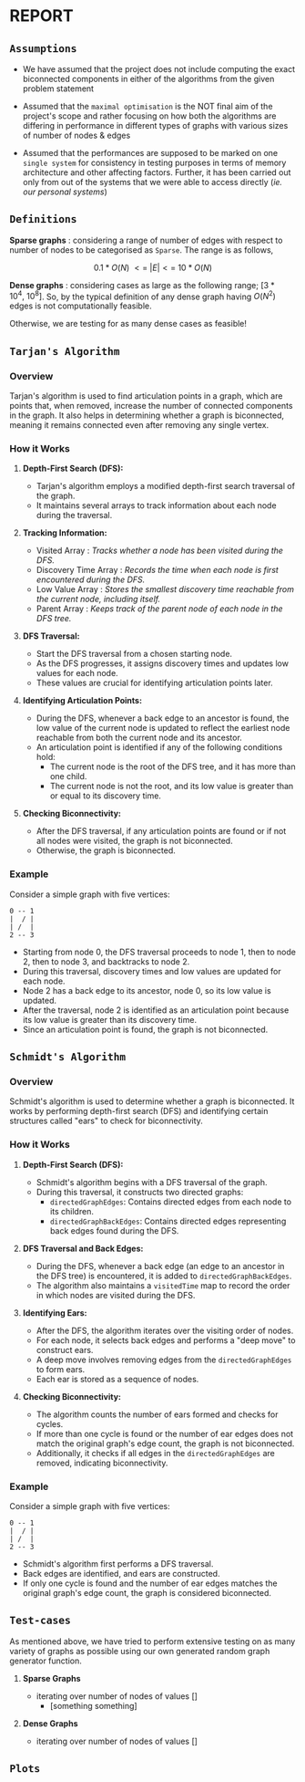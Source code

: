 # REPORT

## `Assumptions`

* We have assumed that the project does not include computing the exact biconnected components in either of the algorithms from the given problem statement

* Assumed that the `maximal optimisation` is the NOT final aim of the project's scope and rather focusing on how both the algorithms are differing in performance in different types of graphs with various sizes of number of nodes & edges

* Assumed that the performances are supposed to be marked on one `single system` for consistency in testing purposes in terms of memory architecture and other affecting factors. Further, it has been carried out only from out of the systems that we were able to access directly (_ie. our personal systems_)


## `Definitions`

**Sparse graphs** : considering a range of number of edges with respect to number of nodes to be categorised as `Sparse`. The range is as follows,

$$0.1*O(N)\ <=\ |E| <=\ 10*O(N)$$


**Dense graphs** : considering cases as large as the following range; $[3*10^{4},\ 10^{8}]$. So, by the typical definition of any dense graph having $O(N^{2})$ edges is not computationally feasible.

Otherwise, we are testing for as many dense cases as feasible!


## `Tarjan's Algorithm`

### Overview
Tarjan's algorithm is used to find articulation points in a graph, which are points that, when removed, increase the number of connected components in the graph. It also helps in determining whether a graph is biconnected, meaning it remains connected even after removing any single vertex.

### How it Works

1. **Depth-First Search (DFS):**
   - Tarjan's algorithm employs a modified depth-first search traversal of the graph.
   - It maintains several arrays to track information about each node during the traversal.

2. **Tracking Information:**
   - Visited Array : _Tracks whether a node has been visited during the DFS._
   - Discovery Time Array : _Records the time when each node is first encountered during the DFS._
   - Low Value Array : _Stores the smallest discovery time reachable from the current node, including itself._
   - Parent Array : _Keeps track of the parent node of each node in the DFS tree._

3. **DFS Traversal:**
   - Start the DFS traversal from a chosen starting node.
   - As the DFS progresses, it assigns discovery times and updates low values for each node.
   - These values are crucial for identifying articulation points later.

4. **Identifying Articulation Points:**
   - During the DFS, whenever a back edge to an ancestor is found, the low value of the current node is updated to reflect the earliest node reachable from both the current node and its ancestor.
   - An articulation point is identified if any of the following conditions hold:
     - The current node is the root of the DFS tree, and it has more than one child.
     - The current node is not the root, and its low value is greater than or equal to its discovery time.

5. **Checking Biconnectivity:**
   - After the DFS traversal, if any articulation points are found or if not all nodes were visited, the graph is not biconnected.
   - Otherwise, the graph is biconnected.

### Example
Consider a simple graph with five vertices:
```
0 -- 1
|  / |
| /  |
2 -- 3
```
- Starting from node 0, the DFS traversal proceeds to node 1, then to node 2, then to node 3, and backtracks to node 2.
- During this traversal, discovery times and low values are updated for each node.
- Node 2 has a back edge to its ancestor, node 0, so its low value is updated.
- After the traversal, node 2 is identified as an articulation point because its low value is greater than its discovery time.
- Since an articulation point is found, the graph is not biconnected.





## `Schmidt's Algorithm`

### Overview
Schmidt's algorithm is used to determine whether a graph is biconnected. It works by performing depth-first search (DFS) and identifying certain structures called "ears" to check for biconnectivity.

### How it Works

1. **Depth-First Search (DFS):**
   - Schmidt's algorithm begins with a DFS traversal of the graph.
   - During this traversal, it constructs two directed graphs:
     - `directedGraphEdges`: Contains directed edges from each node to its children.
     - `directedGraphBackEdges`: Contains directed edges representing back edges found during the DFS.

2. **DFS Traversal and Back Edges:**
   - During the DFS, whenever a back edge (an edge to an ancestor in the DFS tree) is encountered, it is added to `directedGraphBackEdges`.
   - The algorithm also maintains a `visitedTime` map to record the order in which nodes are visited during the DFS.

3. **Identifying Ears:**
   - After the DFS, the algorithm iterates over the visiting order of nodes.
   - For each node, it selects back edges and performs a "deep move" to construct ears.
   - A deep move involves removing edges from the `directedGraphEdges` to form ears.
   - Each ear is stored as a sequence of nodes.

4. **Checking Biconnectivity:**
   - The algorithm counts the number of ears formed and checks for cycles.
   - If more than one cycle is found or the number of ear edges does not match the original graph's edge count, the graph is not biconnected.
   - Additionally, it checks if all edges in the `directedGraphEdges` are removed, indicating biconnectivity.

### Example
Consider a simple graph with five vertices:
```
0 -- 1
|  / |
| /  |
2 -- 3
```
- Schmidt's algorithm first performs a DFS traversal.
- Back edges are identified, and ears are constructed.
- If only one cycle is found and the number of ear edges matches the original graph's edge count, the graph is considered biconnected.






## `Test-cases`
As mentioned above, we have tried to perform extensive testing on as many variety of graphs as possible using our own generated random graph generator function.

1. **Sparse Graphs**
    - iterating over number of nodes of values []
        - [something something]

2. **Dense Graphs**
    - iterating over number of nodes of values []




## `Plots`
